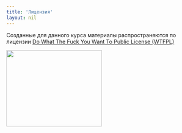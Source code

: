 ```yaml
---
title: 'Лицензия'
layout: nil
---
```


Созданные для данного курса материалы распространяются по лицензии [Do What The Fuck You Want To Public License (WTFPL)](http://www.wtfpl.net/)

<img align="center" src="https://raw.githubusercontent.com/FUlyankin/r_probability/master/800x800-04.jpg" height="200" width="250">
<br>
<br>
